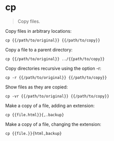 cp
==

> Copy files.

Copy files in arbitrary locations:

    cp {{/path/to/original}} {{/path/to/copy}}

Copy a file to a parent directory:

    cp {{/path/to/original}} ../{{path/to/copy}}

Copy directories recursive using the option -r:

    cp -r {{/path/to/original}} {{/path/to/copy}}

Show files as they are copied:

    cp -vr {{/path/to/original}} {{/path/to/copy}}

Make a copy of a file, adding an extension:

    cp {{file.html}}{,.backup}

Make a copy of a file, changing the extension:

    cp {{file.}}{html,backup}
